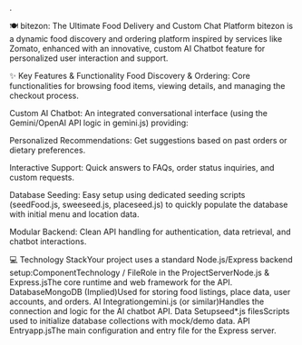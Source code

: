 .

🍽️ bitezon: The Ultimate Food Delivery and Custom Chat Platform
bitezon is a dynamic food discovery and ordering platform inspired by services like Zomato, enhanced with an innovative, custom AI Chatbot feature for personalized user interaction and support.


✨ Key Features & Functionality
Food Discovery & Ordering: Core functionalities for browsing food items, viewing details, and managing the checkout process.

Custom AI Chatbot: An integrated conversational interface (using the Gemini/OpenAI API logic in gemini.js) providing:

Personalized Recommendations: Get suggestions based on past orders or dietary preferences.

Interactive Support: Quick answers to FAQs, order status inquiries, and custom requests.

Database Seeding: Easy setup using dedicated seeding scripts (seedFood.js, sweeseed.js, placeseed.js) to quickly populate the database with initial menu and location data.

Modular Backend: Clean API handling for authentication, data retrieval, and chatbot interactions.

💻 Technology StackYour project uses a standard Node.js/Express backend setup:ComponentTechnology /
FileRole in the ProjectServerNode.js & Express.jsThe core runtime and web framework for the API.
DatabaseMongoDB (Implied)Used for storing food listings, place data, user accounts, and orders.
AI Integrationgemini.js (or similar)Handles the connection and logic for the AI chatbot API.
Data Setupseed*.js filesScripts used to initialize database collections with mock/demo data.
API Entryapp.jsThe main configuration and entry file for the Express server.
